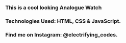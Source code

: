 ### This is a cool looking Analogue Watch 

### Technologies Used: HTML, CSS & JavaScript.

### Find me on Instagram: @electrifying_codes.